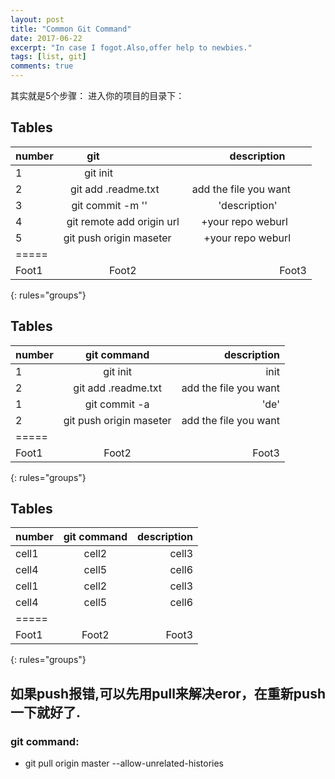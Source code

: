 ```yaml
---
layout: post
title: "Common Git Command"
date: 2017-06-22
excerpt: "In case I fogot.Also,offer help to newbies."
tags: [list, git]
comments: true
---
```


其实就是5个步骤： 
进入你的项目的目录下：

## Tables
|number|git                        |description                 |
|:-----|:------------------------: |---------------------------:|
|1     |git init                   |
|2     |git add .readme.txt        |add the file you want       |
|3     |git commit -m ''           |'description'               |
|4     |git remote add origin url  |+your repo weburl           |
|5     |git push origin maseter    |+your repo weburl           |
|=====
| Foot1   | Foot2   | Foot3
{: rules="groups"}


## Tables

| number  | git command              | description                 |
|:--------|:------------------------:|----------------------------:|
| 1       | git init                 | init                        |
| 2       | git add .readme.txt      | add the file you want       |
| 1       | git commit -a            | 'de'                        |
| 2       | git push origin maseter  | add the file you want       |
|=====
| Foot1   | Foot2  | Foot3             
{: rules="groups"}



## Tables

| number  | git command | description |
|:--------|:-----------:|------------:|
| cell1   | cell2       | cell3       |
| cell4   | cell5       | cell6       |
| cell1   | cell2       | cell3       |
| cell4   | cell5       | cell6       |
|=====
| Foot1   | Foot2   | Foot3
{: rules="groups"}

## 如果push报错,可以先用pull来解决eror，在重新push一下就好了.
### git command:
* git pull origin master --allow-unrelated-histories
